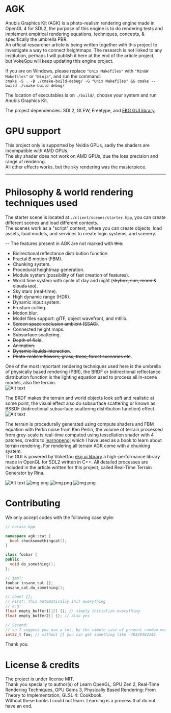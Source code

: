 # AGK

Anubis Graphics Kit (AGK) is a photo-realism rendering engine made in OpenGL 4 for SDL2, the purpose of this engine is to do rendering tests and implement empirical rendering equations, techniques, concepts, & specifically the umbrella PBR.  
An official researcher article is being written together with this project to investigate a way to connect heightmaps. The research is not linked to any institution, perhaps I will publish it here at the end of the article project,  
but VokeGpu will keep updating this engine project.

If you are on Windows, please replace `"Unix Makefiles"` with `"MinGW Makefiles"` or `"Ninja"`, and run the command:  
`cmake -S . -B ./cmake-build-debug/ -G "Unix Makefiles" && cmake --build ./cmake-build-debug/`

The location of executables is on `./build/`, choose your system and run Anubis Graphics Kit.

The project dependencies:
SDL2, GLEW, Freetype, and [EKG GUI library](https://github.com/vokegpu/ekg-ui-library).

# GPU support

This project only is supported by Nvidia GPUs, sadly the shaders are incompatible with AMD GPUs.  
The sky shader does not work on AMD GPUs, due the loss precision and range of rendering.  
All other effects works, but the sky rendering was the masterpiece.  

---

# Philosophy & world rendering techniques used

The starter scene is located at `./client/scenes/starter.hpp`, you can create different scenes and load different contexts.  
The scenes work as a "script" context, where you can create objects, load assets, load models, and services to create logic systems, and scenery.

-- The features present in AGK are not marked with ~~this~~:
* Bidirectional reflectance distribution function.
* Fractal B motion (FBM).
* Chunking system.
* Procedural heightmap generation.
* Module system (possibility of fast creation of features).
* World time system with cycle of day and night (~~skybox, sun, moon & clouds too~~).
* Sky stars (real-time).
* High dynamic range (HDR).
* Dynamic input system.
* Frustum culling.
* Motion blur.
* Model files support: glTF, object wavefront, and mtllib.
* ~~Screen space occlusion ambient (SSAO)~~.
* Connected height maps.
* ~~Subsurface scattering~~.
* ~~Depth of field~~.
* ~~Animation.~~
* ~~Dynamic liquids interaction~~.
* ~~Photo-realism flowers, grass, trees, forest scenarios etc~~.

One of the most important rendering techniques used here is the umbrella of physically based rendering (PBR), the BRDF or bidirectional reflectance distribution function is the lighting equation used to process all in-scene models, also the terrain.  
![Alt text](/splash/splash-brdf-3.png?raw=true)

The BRDF makes the terrain and world objects look soft and realistic at some point, the visual effect also do subsurface scattering or known as BSSDF (bidirectional subsurface scattering distribution function) effect.
![Alt text](/splash/splash-brdf-2.png?raw=true)

The terrain is procedurally generated using compute shaders and FBM equation with Perlin noise from Ken Perlin, the volume of terrain processed from grey-scale is real-time computed using tessellation shader with 4 patches, credits to [learnopengl](https://learnopengl.com) which I have used as a book to learn about terrain rendering.
For rendering all terrain AGK come with a chunking system.  
The GUI is powered by VokeGpu [ekg ui library](https://github.com/vokegpu/ekg-ui-library) a high-performance library made in OpenGL for SDL2 written in C++.
All detailed processes are included in the article written for this project, called Real-Time Terrain Generator by Rina.

![Alt text](/splash/terrain-hmap-connect-fixed-2.png)
![img.png](/splash/real-time-stars.png)
![img.png](/splash/terrain-2.png)
![img.png](/splash/terrain-3.png)

# Contributing

We only accept codes with the following case style:
```cpp
// nocase.hpp

namespace agk::cat {
  bool checksomethingcat();
}

class foobar {
public:
  void do_something();
};

// impl:
foobar insane_cat {};
insane_cat.do_something();

// about {};
// First: This automatically init everything
// e.g:
float empty_buffer1[12] {}; // simply initialize everything
float empty_buffer2[] {}; // also yes

// Second:
// so I suggest you use a lot, by the simple case of prevent random memory.
int32_t foo; // without {} you can get something like -48329482349
```
Thank you.

# License & credits
The project is under license MIT.  
Thank you specially to author(s) of Learn OpenGL, GPU Zen 2, Real-Time Rendering Techniques, GPU Gems 3, Physically Based Rendering: From Theory to Implementation, GLSL 4: Cookbook.  
Without these books I could not learn. Learning is a process that do not have an end.
